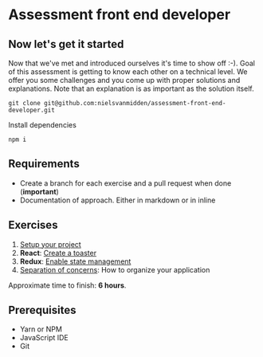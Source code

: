 # Assessment front end developer

## Now let's get it started
Now that we've met and introduced ourselves it's time to show off :-). Goal of this assessment is getting to know each other on a technical level. We offer you some challenges and you come up with proper solutions and explanations. Note that an explanation is as important as the solution itself.
```
git clone git@github.com:nielsvanmidden/assessment-front-end-developer.git
```
Install dependencies
```
npm i
```

## Requirements
* Create a branch for each exercise and a pull request when done (**important**)
* Documentation of approach. Either in markdown or in inline

## Exercises
1. [Setup your project](https://github.com/nielsvanmidden/assessment-front-end-developer/blob/master/1-project-setup "1-project-setup")
2. **React**: [Create a toaster](https://github.com/nielsvanmidden/assessment-front-end-developer/blob/master/2-create-toaster "2-create-toaster")
3. **Redux**: [Enable state management](https://github.com/nielsvanmidden/assessment-front-end-developer/blob/master/3-enable-redux "3-enable-redux")
4. [Separation of concerns](https://github.com/nielsvanmidden/assessment-front-end-developer/blob/master/4-separation-of-concerns "4-separation-of-concerns"): How to organize your application

Approximate time to finish: **6 hours**.

## Prerequisites
* Yarn or NPM
* JavaScript IDE
* Git
